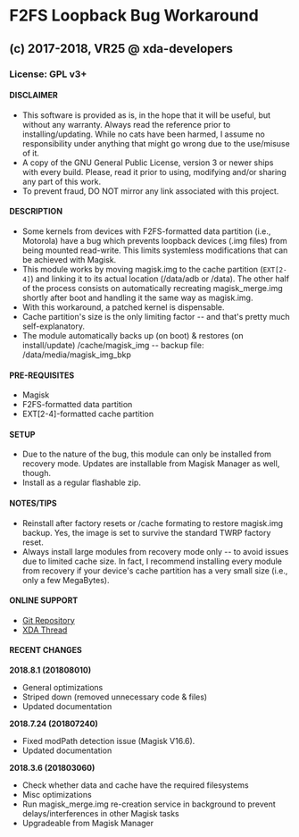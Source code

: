 # F2FS Loopback Bug Workaround
## (c) 2017-2018, VR25 @ xda-developers
### License: GPL v3+



#### DISCLAIMER

- This software is provided as is, in the hope that it will be useful, but without any warranty. Always read the reference prior to installing/updating. While no cats have been harmed, I assume no responsibility under anything that might go wrong due to the use/misuse of it.
- A copy of the GNU General Public License, version 3 or newer ships with every build. Please, read it prior to using, modifying and/or sharing any part of this work.
- To prevent fraud, DO NOT mirror any link associated with this project.



#### DESCRIPTION

- Some kernels from devices with F2FS-formatted data partition (i.e., Motorola) have a bug which prevents loopback devices (.img files) from being mounted read-write. This limits systemless modifications that can be achieved with Magisk.
- This module works by moving magisk.img to the cache partition (`EXT[2-4]`) and linking it to its actual location (/data/adb or /data). The other half of the process consists on automatically recreating magisk_merge.img shortly after boot and handling it the same way as magisk.img.
- With this workaround, a patched kernel is dispensable.
- Cache partition's size is the only limiting factor -- and that's pretty much self-explanatory.
- The module automatically backs up (on boot) & restores (on install/update) /cache/magisk_img -- backup file: /data/media/magisk_img_bkp



#### PRE-REQUISITES 

- Magisk
- F2FS-formatted data partition
- EXT[2-4]-formatted cache partition



#### SETUP

- Due to the nature of the bug, this module can only be installed from recovery mode. Updates are installable from Magisk Manager as well, though.
- Install as a regular flashable zip.



#### NOTES/TIPS

- Reinstall after factory resets or /cache formating to restore magisk.img backup. Yes, the image is set to survive the standard TWRP factory reset.
- Always install large modules from recovery mode only -- to avoid issues due to limited cache size. In fact, I recommend installing every module from recovery if your device's cache partition has a very small size (i.e., only a few MegaBytes).



#### ONLINE SUPPORT

- [Git Repository](https://github.com/Magisk-Modules-Repo/f2fs-loopback-bug-workaround)
- [XDA Thread](https://forum.xda-developers.com/apps/magisk/guide-magisk-official-version-including-t3577875)



#### RECENT CHANGES

**2018.8.1 (201808010)**
- General optimizations
- Striped down (removed unnecessary code & files)
- Updated documentation

**2018.7.24 (201807240)**
- Fixed modPath detection issue (Magisk V16.6).
- Updated documentation

**2018.3.6 (201803060)**
- Check whether data and cache have the required filesystems
- Misc optimizations
- Run magisk_merge.img re-creation service in background to prevent delays/interferences in other Magisk tasks
- Upgradeable from Magisk Manager
